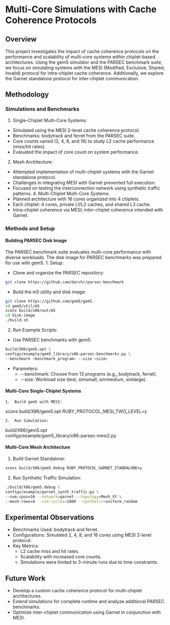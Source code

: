 # Multi-Core Simulations with Cache Coherence Protocols

## Overview

This project investigates the impact of cache coherence protocols on the performance and scalability of multi-core systems within chiplet-based architectures. Using the gem5 simulator and the PARSEC benchmark suite, we focus on simulating systems with the MESI (Modified, Exclusive, Shared, Invalid) protocol for intra-chiplet cache coherence. Additionally, we explore the Garnet standalone protocol for inter-chiplet communication.

## Methodology

### Simulations and Benchmarks

1.	Single-Chiplet Multi-Core Systems:
- Simulated using the MESI 2-level cache coherence protocol.
- Benchmarks: bodytrack and ferret from the PARSEC suite.
- Core counts varied (2, 4, 8, and 16) to study L2 cache performance (miss/hit rates).
- Evaluated the impact of core count on system performance.
2.	Mesh Architecture:
- Attempted implementation of multi-chiplet systems with the Garnet standalone protocol.
- Challenges in integrating MESI with Garnet prevented full execution.
- Focused on testing the interconnection network using synthetic traffic patterns.
  4.	Multi-Chiplet Multi-Core Systems:
- Planned architecture with 16 cores organized into 4 chiplets.
- Each chiplet: 4 cores, private L1/L2 caches, and shared L3 cache.
- Intra-chiplet coherence via MESI; inter-chiplet coherence intended with Garnet.

### Methods and Setup

#### Building PARSEC Disk Image

The PARSEC benchmark suite evaluates multi-core performance with diverse workloads. The disk image for PARSEC benchmarks was prepared for use with gem5.
	1.	Setup:
- Clone and organize the PARSEC repository:
```bash
git clone https://github.com/darchr/parsec-benchmark
```

- Build the m5 utility and disk image:
```bash
git clone https://github.com/gem5/gem5
cd gem5/util/m5
scons build/x86/out/m5
cd disk-image
./build.sh
```

2.	Run Example Scripts:
- Use PARSEC benchmarks with gem5:
```bash
build/X86/gem5.opt \
configs/example/gem5_library/x86-parsec-benchmarks.py \
--benchmark <benchmark_program> --size <size>
```

- Parameters:
  - --benchmark: Choose from 13 programs (e.g., bodytrack, ferret).
  - --size: Workload size (test, simsmall, simmedium, simlarge).

#### Multi-Core Single-Chiplet Systems

	1.	Build gem5 with MESI:

scons build/X86/gem5.opt RUBY_PROTOCOL_MESI_TWO_LEVEL=y


	2.	Run Simulation:

build/X86/gem5.opt \
configs/example/gem5_library/x86-parsec-mesi2.py

#### Multi-Core Mesh Architecture

1.	Build Garnet Standalone:
```bash
scons build/X86/gem5.debug RUBY_PROTOCOL_GARNET_STANDALONE=y
```

2.	Run Synthetic Traffic Simulation:
```bash
./build/X86/gem5.debug \
configs/example/garnet_synth_traffic.py \
--num-cpus=16 --network=garnet --topology=Mesh_XY \
--mesh-rows=4 --sim-cycles=1000 --synthetic=uniform_random
```
## Experimental Observations

- Benchmarks Used: bodytrack and ferret.
- Configurations: Simulated 2, 4, 8, and 16 cores using MESI 2-level protocol.
- Key Metrics:
  - L2 cache miss and hit rates.
  - Scalability with increased core counts.
  - Simulations were limited to 3-minute runs due to time constraints.

## Future Work

- Develop a custom cache coherence protocol for multi-chiplet architectures.
- Extend simulations for complete runtime and analyze additional PARSEC benchmarks.
- Optimize inter-chiplet communication using Garnet in conjunction with MESI.
